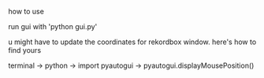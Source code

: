 how to use

run gui with 'python gui.py'

u might have to update the coordinates for rekordbox window. here's how to find yours

terminal -> python -> import pyautogui -> pyautogui.displayMousePosition()
